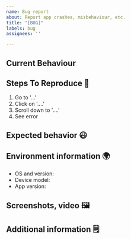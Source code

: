 ```yaml
---
name: Bug report
about: Report app crashes, misbehaviour, etc.
title: "[BUG]"
labels: bug
assignees: ''

---
```


## Current Behaviour
<!-- Describe in detail what the current incorrect behaviour is. -->

## Steps To Reproduce :1234:
1. Go to '...'
2. Click on '....'
3. Scroll down to '....'
4. See error

## Expected behavior :smiley:
<!-- Describe in detail what the expected behaviour should be. -->

## Environment information :earth_africa:
 - OS and version: <!-- e.g. Android 7.0 -->
 - Device model: <!-- e.g. Samsung s8 -->
 - App version: <!-- e.g. 2.71.0.0 -->

## Screenshots, video :framed_picture:
<!-- Add screenshots or links to video demonstrating the issue if applicable. -->

## Additional information :spiral_notepad:
<!-- Add any other context about the problem here -->
